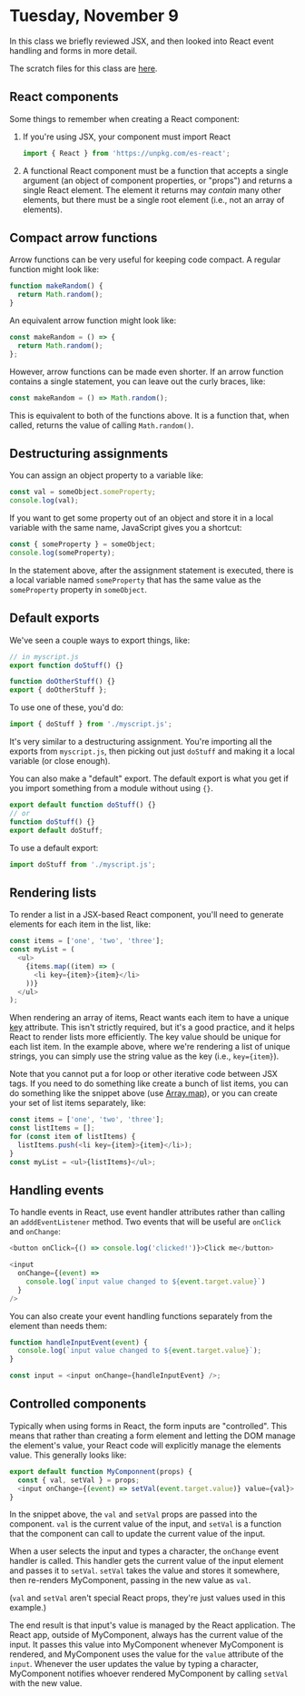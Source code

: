 # Tuesday, November 9

In this class we briefly reviewed JSX, and then looked into React event handling
and forms in more detail.

The scratch files for this class are
[here](https://github.com/WSU-jcheatham/cs2800-playground/tree/20211109_Tuesday).

## React components

Some things to remember when creating a React component:

1. If you're using JSX, your component must import React
   ```js
   import { React } from 'https://unpkg.com/es-react';
   ```
2. A functional React component must be a function that accepts a single
   argument (an object of component properties, or "props") and returns a single
   React element. The element it returns may _contain_ many other elements, but
   there must be a single root element (i.e., not an array of elements).

## Compact arrow functions

Arrow functions can be very useful for keeping code compact. A regular function
might look like:

```js
function makeRandom() {
  return Math.random();
}
```

An equivalent arrow function might look like:

```js
const makeRandom = () => {
  return Math.random();
};
```

However, arrow functions can be made even shorter. If an arrow function contains
a single statement, you can leave out the curly braces, like:

```js
const makeRandom = () => Math.random();
```

This is equivalent to both of the functions above. It is a function that, when
called, returns the value of calling `Math.random()`.

## Destructuring assignments

You can assign an object property to a variable like:

```js
const val = someObject.someProperty;
console.log(val);
```

If you want to get some property out of an object and store it in a local
variable with the same name, JavaScript gives you a shortcut:

```js
const { someProperty } = someObject;
console.log(someProperty);
```

In the statement above, after the assignment statement is executed, there is a
local variable named `someProperty` that has the same value as the
`someProperty` property in `someObject`.

## Default exports

We've seen a couple ways to export things, like:

```js
// in myscript.js
export function doStuff() {}

function doOtherStuff() {}
export { doOtherStuff };
```

To use one of these, you'd do:

```js
import { doStuff } from './myscript.js';
```

It's very similar to a destructuring assignment. You're importing all the
exports from `myscript.js`, then picking out just `doStuff` and making it a
local variable (or close enough).

You can also make a "default" export. The default export is what you get if you
import something from a module without using `{}`.

```js
export default function doStuff() {}
// or
function doStuff() {}
export default doStuff;
```

To use a default export:

```js
import doStuff from './myscript.js';
```

## Rendering lists

To render a list in a JSX-based React component, you'll need to generate
elements for each item in the list, like:

```js
const items = ['one', 'two', 'three'];
const myList = (
  <ul>
    {items.map((item) => (
      <li key={item}>{item}</li>
    ))}
  </ul>
);
```

When rendering an array of items, React wants each item to have a unique
[key](https://reactjs.org/docs/lists-and-keys.html#keys) attribute. This isn't
strictly required, but it's a good practice, and it helps React to render lists
more efficiently. The key value should be unique for each list item. In the
example above, where we're rendering a list of unique strings, you can simply
use the string value as the key (i.e., `key={item}`).

Note that you cannot put a for loop or other iterative code between JSX tags. If
you need to do something like create a bunch of list items, you can do something
like the snippet above (use
[Array.map](https://developer.mozilla.org/en-US/docs/Web/JavaScript/Reference/Global_Objects/Array/map)),
or you can create your set of list items separately, like:

```js
const items = ['one', 'two', 'three'];
const listItems = [];
for (const item of listItems) {
  listItems.push(<li key={item}>{item}</li>);
}
const myList = <ul>{listItems}</ul>;
```

## Handling events

To handle events in React, use event handler attributes rather than calling an
`adddEventListener` method. Two events that will be useful are `onClick` and
`onChange`:

```js
<button onClick={() => console.log('clicked!')}>Click me</button>
```

```js
<input
  onChange={(event) =>
    console.log(`input value changed to ${event.target.value}`)
  }
/>
```

You can also create your event handling functions separately from the element
than needs them:

```js
function handleInputEvent(event) {
  console.log(`input value changed to ${event.target.value}`);
}

const input = <input onChange={handleInputEvent} />;
```

## Controlled components

Typically when using forms in React, the form inputs are "controlled". This
means that rather than creating a form element and letting the DOM manage the
element's value, your React code will explicitly manage the elements value. This
generally looks like:

```js
export default function MyComponnent(props) {
  const { val, setVal } = props;
  <input onChange={(event) => setVal(event.target.value)} value={val}>
}
```

In the snippet above, the `val` and `setVal` props are passed into the
component. `val` is the current value of the input, and `setVal` is a function
that the component can call to update the current value of the input.

When a user selects the input and types a character, the `onChange` event
handler is called. This handler gets the current value of the input element and
passes it to `setVal`. `setVal` takes the value and stores it somewhere, then
re-renders MyComponent, passing in the new value as `val`.

(`val` and `setVal` aren't special React props, they're just values used in this
example.)

The end result is that input's value is managed by the React application. The
React app, outside of MyComponent, always has the current value of the input. It
passes this value into MyComponent whenever MyComponent is rendered, and
MyComponent uses the value for the `value` attribute of the `input`. Whenever
the user updates the value by typing a character, MyComponent notifies whoever
rendered MyComponent by calling `setVal` with the new value.

